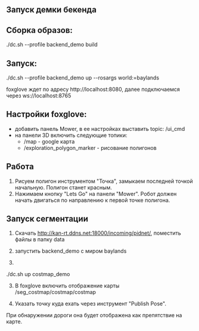 

## Запуск демки бекенда

## Сборка образов:
./dc.sh --profile backend_demo build

## Запуск:
./dc.sh --profile backend_demo up --rosargs world:=baylands

foxglove ждет по адресу http://localhost:8080, далее подключаемся через ws://localhost:8765

## Настройки foxglove:
- добавить панель Mower, в ее настройках выставить topic: /ui_cmd
- на панели 3D включить следующие топики:
    - /map                          - google карта
    - /exploration_polygon_marker   - рисование полигонов

## Работа
1. Рисуем полигон инструментом "Точка", замыкаем последней точкой начальную.
Полигон станет красным.
2. Нажимаем кнопку "Lets Go" на панели "Mower".
Робот должен начать двигаться по направлению к первой точке полигона.


## Запуск сегментации

1. Скачать http://kan-rt.ddns.net:18000/incoming/pidnet/, поместить файлы в папку data
2. запустить backend_demo с миром baylands

2.
./dc.sh up costmap_demo

3. В foxglove включить отображение карты /seg_costmap/costmap/costmap

4. Указать точку куда ехать через инструмент "Publish Pose".

При обнаружении дороги она будет отображена как препятствие на карте.

